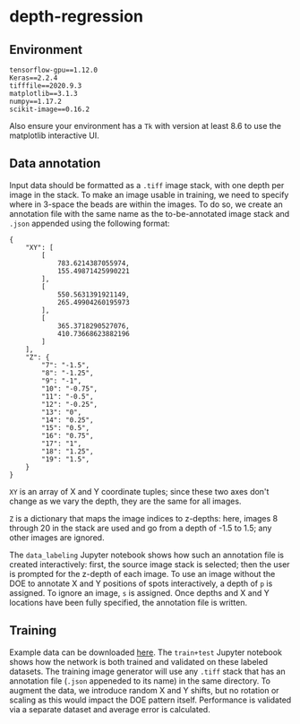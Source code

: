 # depth-regression

## Environment

```
tensorflow-gpu==1.12.0
Keras==2.2.4
tifffile==2020.9.3
matplotlib==3.1.3
numpy==1.17.2
scikit-image==0.16.2
```

Also ensure your environment has a `Tk` with version at least 8.6 to use the matplotlib interactive UI.

## Data annotation

Input data should be formatted as a `.tiff` image stack, with one depth per image in the stack. To make an image usable in training, we need to specify where in 3-space the beads are within the images. To do so, we create an annotation file with the same name as the to-be-annotated image stack and `.json` appended using the following format:

```
{
    "XY": [
        [
            783.6214387055974,
            155.49871425990221
        ],
        [
            550.5631391921149,
            265.49904260195973
        ],
        [
            365.3718290527076,
            410.73668623882196
        ]
    ],
    "Z": {
        "7": "-1.5",
        "8": "-1.25",
        "9": "-1",
        "10": "-0.75",
        "11": "-0.5",
        "12": "-0.25",
        "13": "0",
        "14": "0.25",
        "15": "0.5",
        "16": "0.75",
        "17": "1",
        "18": "1.25",
        "19": "1.5",
    }
}
```

`XY` is an array of X and Y coordinate tuples; since these two axes don't change as we vary the depth, they are the same for all images.

`Z` is a dictionary that maps the image indices to z-depths: here, images 8 through 20 in the stack are used and go from a depth of -1.5 to 1.5; any other images are ignored.

The `data_labeling` Jupyter notebook shows how such an annotation file is created interactively: first, the source image stack is selected; then the user is prompted for the z-depth of each image. To use an image without the DOE to annotate X and Y positions of spots interactively, a depth of `p` is assigned. To ignore an image, `s` is assigned. Once depths and X and Y locations have been fully specified, the annotation file is written.

## Training

Example data can be downloaded [here](https://drive.google.com/file/d/1QeIpFKwxHj0NYl0gO4r8QlQStq2TjMQ4/view?usp=sharing).
The `train+test` Jupyter notebook shows how the network is both trained and validated on these labeled datasets. The training image generator will use any `.tiff` stack that has an annotation file (`.json` appeneded to its name) in the same directory. To augment the data, we introduce random X and Y shifts, but no rotation or scaling as this would impact the DOE pattern itself. Performance is validated via a separate dataset and average error is calculated.
